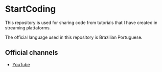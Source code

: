 # StartCoding
This repository is used for sharing code from tutorials that I have created in streaming plattaforms.

The official language used in this repository is Brazilian
Portuguese.

## Official channels
* [YouTube](https://www.youtube.com/channel/UCvdDAD9gq1gB44ahEz9gkSQ)